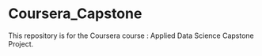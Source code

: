 # Coursera_Capstone
This repository is for the Coursera course : Applied Data Science Capstone Project.
